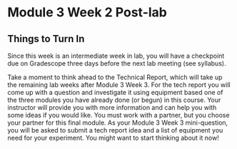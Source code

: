 # Module 3 Week 2 Post-lab

## Things to Turn In

Since this week is an intermediate week in lab, you will have a checkpoint due on Gradescope three days before the next lab meeting (see syllabus).

Take a moment to think ahead to the Technical Report, which will take up the remaining lab weeks after Module 3 Week 3.  For the tech report you will come up with a question and investigate it using equipment based one of the three modules you have already done (or begun) in this course.  Your instructor will provide you with more information and can help you with some ideas if you would like.  You must work with a partner, but you choose your partner for this final module.  As your Module 3 Week 3 mini-question, you will be asked to submit a tech report idea and a list of equipment you need for your experiment.  You might want to start thinking about it now!
